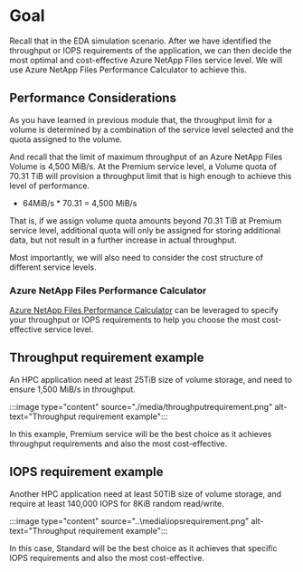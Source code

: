 <!-- 1. Topic sentence(s) --------------------------------------------------------------------------------

    Goal: briefly summarize the key skill this unit will teach

    Heading: do not add an H1 or H2 title here, an auto-generated H1 will appear above this content

    Example: "Organizations often have multiple storage accounts to let them implement different sets of requirements."

    [Learning-unit introduction guidance](https://review.docs.microsoft.com/learn-docs/docs/id-guidance-introductions?branch=master#rule-use-the-standard-learning-unit-introduction-format)
-->

# Goal

Recall that in the EDA simulation scenario. After we have identified the throughput or IOPS requirements of the application, we can then decide the most optimal and cost-effective Azure NetApp Files service level. We will use Azure NetApp Files Performance Calculator to achieve this.

<!-- 2. Scenario sub-task --------------------------------------------------------------------------------

    Goal: Describe the part of the scenario that will be solved by the content in this unit

    Heading: none, combine this with the topic sentence into a single paragraph

    Example: "In the shoe-company scenario, we will use a Twitter trigger to launch our app when tweets containing our product name are available."
-->

<!-- 3. Prose table-of-contents --------------------------------------------------------------------

    Goal: State concisely what's covered in this unit

    Heading: none, combine this with the topic sentence into a single paragraph

    Example: "Here, you will learn the policy factors that are controlled by a storage account so you can decide how many accounts you need."
-->

<!-- 4. Image (highly recommended) ----------------------------------------------------------------

    Goal: Add a visual like an image, table, list, etc. that supports the topic sentence. Ideally, you'll provide an image that illustrates the customer problem the unit will solve; it can use the scenario to do this or stay generic (i.e. not address the scenario).
-->

<!-- 5. Chunked content-------------------------------------------------------------------------------------

    Goal: Provide all the information the learner needs to perform this sub-task.

    Structure: Break the content into 'chunks' where each chunk has three things:
        1. An H2 or H3 heading describing the goal of the chunk
        2. 1-3 paragraphs of text
        3. A visual like an image, table, or list

    [Learning-unit structural guidance](https://review.docs.microsoft.com/learn-docs/docs/id-guidance-structure-learning-content?branch=master)
-->

## Performance Considerations

As you have learned in previous module that, the throughput limit for a volume is determined by a combination of the service level selected and the quota assigned to the volume.

And recall that the limit of maximum throughput of an Azure NetApp Files Volume is 4,500 MiB/s. At the Premium service level, a Volume quota of 70.31 TiB will provision a throughput limit that is high enough to achieve this level of performance.

- 64MiB/s * 70.31 = 4,500 MiB/s

That is, if we assign volume quota amounts beyond 70.31 TiB at Premium service level, additional quota will only be assigned for storing additional data, but not result in a further increase in actual throughput.

Most importantly, we will also need to consider the cost structure of different service levels.

### Azure NetApp Files Performance Calculator

[Azure NetApp Files Performance Calculator](https://cloud.netapp.com/azure-netapp-files/tco?hs_preview=tIKQbfoF-41214739590) can be leveraged to specify your throughput or IOPS requirements to help you choose the most cost-effective service level.

## Throughput requirement example

An HPC application need at least 25TiB size of volume storage, and need to ensure 1,500 MiB/s in throughput.

:::image type="content" source="./media/throughputrequirement.png" alt-text="Throughput requirement example":::

In this example, Premium service will be the best choice as it achieves throughput requirements and also the most cost-effective.

## IOPS requirement example

Another HPC application need at least 50TiB size of volume storage, and require at least 140,000 IOPS for 8KiB random read/write.

:::image type="content" source="..\media\iopsrequirement.png" alt-text="Throughput requirement example":::

In this case, Standard will be the best choice as it achieves that specific IOPS requirements and also the most cost-effective.

<!-- - - - - - - - - - - - - - - - - - - - - - - - - - - - - - - - - - - - - - - - -->

<!-- Do not add a unit summary or references/links -->